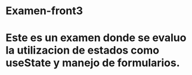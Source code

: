 # Examen-front3
# Este es un examen donde se evaluo la utilizacion de estados como useState y manejo de formularios.
